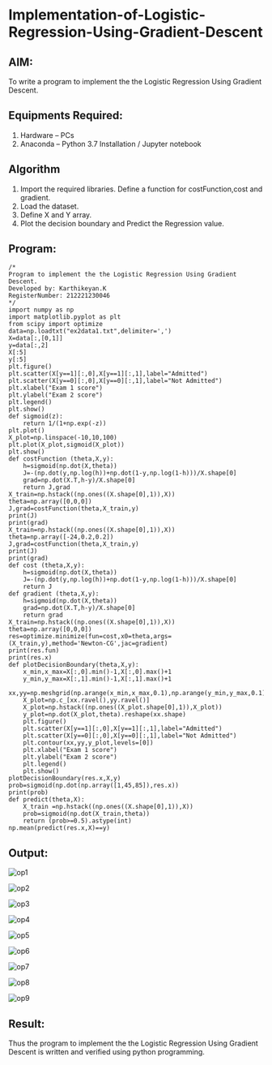 # Implementation-of-Logistic-Regression-Using-Gradient-Descent

## AIM:
To write a program to implement the the Logistic Regression Using Gradient Descent.

## Equipments Required:
1. Hardware – PCs
2. Anaconda – Python 3.7 Installation / Jupyter notebook

## Algorithm
1. Import the required libraries.
Define a function for costFunction,cost and gradient.
2. Load the dataset.
3. Define X and Y array.
4. Plot the decision boundary and Predict the Regression value.

## Program:
```
/*
Program to implement the the Logistic Regression Using Gradient Descent.
Developed by: Karthikeyan.K
RegisterNumber: 212221230046
*/
import numpy as np
import matplotlib.pyplot as plt
from scipy import optimize
data=np.loadtxt("ex2data1.txt",delimiter=',')
X=data[:,[0,1]]
y=data[:,2]
X[:5]
y[:5]
plt.figure()
plt.scatter(X[y==1][:,0],X[y==1][:,1],label="Admitted")
plt.scatter(X[y==0][:,0],X[y==0][:,1],label="Not Admitted")
plt.xlabel("Exam 1 score")
plt.ylabel("Exam 2 score")
plt.legend()
plt.show()
def sigmoid(z):
    return 1/(1+np.exp(-z))
plt.plot()
X_plot=np.linspace(-10,10,100)
plt.plot(X_plot,sigmoid(X_plot))
plt.show()
def costFunction (theta,X,y):
    h=sigmoid(np.dot(X,theta))
    J=-(np.dot(y,np.log(h))+np.dot(1-y,np.log(1-h)))/X.shape[0]
    grad=np.dot(X.T,h-y)/X.shape[0]
    return J,grad
X_train=np.hstack((np.ones((X.shape[0],1)),X))
theta=np.array([0,0,0])
J,grad=costFunction(theta,X_train,y)
print(J)
print(grad)
X_train=np.hstack((np.ones((X.shape[0],1)),X))
theta=np.array([-24,0.2,0.2])
J,grad=costFunction(theta,X_train,y)
print(J)
print(grad)
def cost (theta,X,y):
    h=sigmoid(np.dot(X,theta))
    J=-(np.dot(y,np.log(h))+np.dot(1-y,np.log(1-h)))/X.shape[0]
    return J
def gradient (theta,X,y):
    h=sigmoid(np.dot(X,theta))
    grad=np.dot(X.T,h-y)/X.shape[0]
    return grad
X_train=np.hstack((np.ones((X.shape[0],1)),X))
theta=np.array([0,0,0])
res=optimize.minimize(fun=cost,x0=theta,args=(X_train,y),method='Newton-CG',jac=gradient)
print(res.fun)
print(res.x)
def plotDecisionBoundary(theta,X,y):
    x_min,x_max=X[:,0].min()-1,X[:,0].max()+1
    y_min,y_max=X[:,1].min()-1,X[:,1].max()+1
    xx,yy=np.meshgrid(np.arange(x_min,x_max,0.1),np.arange(y_min,y_max,0.1))
    X_plot=np.c_[xx.ravel(),yy.ravel()]
    X_plot=np.hstack((np.ones((X_plot.shape[0],1)),X_plot))
    y_plot=np.dot(X_plot,theta).reshape(xx.shape)
    plt.figure()
    plt.scatter(X[y==1][:,0],X[y==1][:,1],label="Admitted")
    plt.scatter(X[y==0][:,0],X[y==0][:,1],label="Not Admitted")
    plt.contour(xx,yy,y_plot,levels=[0])
    plt.xlabel("Exam 1 score")
    plt.ylabel("Exam 2 score")
    plt.legend()
    plt.show()
plotDecisionBoundary(res.x,X,y)
prob=sigmoid(np.dot(np.array([1,45,85]),res.x))
print(prob)
def predict(theta,X):
    X_train =np.hstack((np.ones((X.shape[0],1)),X))
    prob=sigmoid(np.dot(X_train,theta))
    return (prob>=0.5).astype(int)
np.mean(predict(res.x,X)==y)
```
## Output:
![op1](https://user-images.githubusercontent.com/93427303/196707079-8d7bf851-194c-452f-bfed-5396e9dbad54.png)

![op2](https://user-images.githubusercontent.com/93427303/196707095-570972a4-60e0-4563-b5fc-23f3ea136db3.png)

![op3](https://user-images.githubusercontent.com/93427303/196707123-a383679b-f9b6-454b-9195-db73c847c0e8.png)

![op4](https://user-images.githubusercontent.com/93427303/196707147-3793da20-2df7-4ae1-b167-a75b8425ab21.png)

![op5](https://user-images.githubusercontent.com/93427303/196707161-7a05926b-ab4f-42e0-bebb-d3bbecb5f5c2.png)

![op6](https://user-images.githubusercontent.com/93427303/196707183-246bef46-ebe0-43c6-b2f2-454ae9917223.png)

![op7](https://user-images.githubusercontent.com/93427303/196707212-82fe0851-6fcb-4cfc-b529-9e8202e42eab.png)

![op8](https://user-images.githubusercontent.com/93427303/196707240-4f9021b0-ebb7-4de8-aee9-066a1ab1a1d4.png)

![op9](https://user-images.githubusercontent.com/93427303/196707267-cb3e71ea-b21a-493a-ab92-fc02ef48f92d.png)



## Result:
Thus the program to implement the the Logistic Regression Using Gradient Descent is written and verified using python programming.

